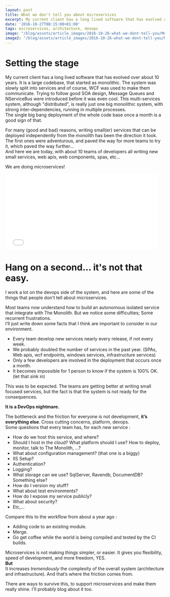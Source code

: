 ```yaml
---
layout: post
title: What we don't tell you about microservices
excerpt: My current client has a long lived software that has evolved over about 10 years. It is a large codebase, that started as monolithic. The system was slowly split into services and of course, WCF was used to make them communicate.
date: '2016-10-27T08:15:00+01:00'
tags: microservices, architecture, devops
image: "/blog/assets/article_images/2016-10-26-what-we-dont-tell-you/Menhirs_carnac.jpg"
image2: "/blog/assets/article_images/2016-10-26-what-we-dont-tell-you/Menhirs_carnac.jpg"
---
```


# Setting the stage

My current client has a long lived software that has evolved over about 10 years. It is a large codebase, that started as monolithic.
The system was slowly split into services and of course, WCF was used to make them communicate. 
Trying to follow good SOA design, Message Queues and NServiceBus were introduced before it was even cool.
This multi-services system, although "distributed", is really just one big monolithic system,
with strong inter-dependencies, running in multiple processes.  
The single big bang deployment of the whole code base once a month is a good sign of that.   

For many (good and bad) reasons, writing small(er) services that can be deployed independently from the monolith has been the direction it took.
The first ones were adventurous, and paved the way for more teams to try it, which paved the way further...  
And here we are today, with about 10 teams of developers all writing new small services, web apis, web components, spas, etc...

We are doing microservices!  

<iframe src="//giphy.com/embed/yidUzHnBk32Um9aMMw?html5=true&playOnHover=true&hideSocial=true" width="480" height="240" frameborder="0" class="giphy-embed" allowfullscreen=""></iframe>

# Hang on a second... it's not that easy.

I work a lot on the devops side of the system, and here are some of the things that people don't tell about microservices.  

Most teams now understand how to build an autonomous isolated service that integrate with The Monolith. But we notice some difficulties; 
Some recurrent frustrations.  
I’ll just write down some facts that I think are important to consider in our environment.

* Every team develop new services nearly every release, if not every week.
* We probably doubled the number of services in the past year. (SPAs, Web apis, wcf endpoints, windows services, infrastructure services)
* Only a few developers are involved in the deployment that occurs once a month.
* It becomes impossible for 1 person to know if the system is 100% OK. (let that sink in)

This was to be expected. The teams are getting better at writing small focused services, but the fact is that the system is not ready for the consequences.  

**It is a DevOps nightmare.**  

The bottleneck and the friction for everyone is not development, **it’s everything else**. Cross cutting concerns, platform, devops.  
Some questions that every team has, for each new service :   

* How do we host this service, and where? 
* Should I host in the cloud? What platform should I use? How to deploy, monitor, talk to The Monolith, …?
* What about configuration management? (that one is a biggy)
* IIS Setup?
* Authentication?
* Logging?
* What storage can we use? SqlServer, Ravendb, DocumentDB? Something else?
* How do I version my stuff?
* What about test environments?
* How do I expose my service publicly?
* What about security?  
* Etc,...

Compare this to the workflow from about a year ago :  

* Adding code to an existing module.
* Merge.
* Go get coffee while the world is being compiled and tested by the CI builds.  

Microservices is not making things simpler, or easier. It gives you flexibility, speed of development, and more freedom, YES.  
**But**  
It increases *tremendously* the complexity of the overall system (architecture and infrastructure). And that’s where the friction comes from.  

There are ways to survive this, to support microservices and make them really shine. I'll probably blog about it too. 
